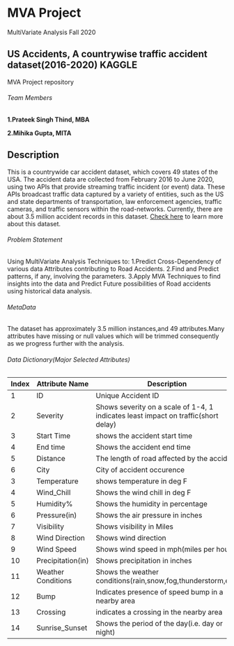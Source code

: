 # MVA Project
MultiVariate Analysis Fall 2020

## US Accidents, A countrywise traffic accident dataset(2016-2020) KAGGLE
MVA Project repository 

###### Team Members
**1.Prateek Singh Thind, MBA**



**2.Mihika Gupta, MITA**

## Description

This is a countrywide car accident dataset, which covers 49 states of the USA. The accident data are collected from February 2016 to June 2020, using two APIs that provide streaming traffic incident (or event) data. These APIs broadcast traffic data captured by a variety of entities, such as the US and state departments of transportation, law enforcement agencies, traffic cameras, and traffic sensors within the road-networks. Currently, there are about 3.5 million accident records in this dataset. [Check here](https://www.kaggle.com/sobhanmoosavi/us-accidents) to learn more about this dataset. 

###### Problem Statement
Using MultiVariate Analysis Techniques to:
    1.Predict Cross-Dependency of various data Attributes contributing to Road Accidents.
    2.Find and Predict patterns, if any, involving the parameters.
    3.Apply MVA Techniques to find insights into the data and Predict Future possibilities of Road accidents using historical data analysis. 

###### MetaData
The dataset has approximately 3.5 million instances,and 49 attributes.Many attributes have missing or null values which will be trimmed consequently as we progress further with the analysis.

###### Data Dictionary(Major Selected Attributes)

Index|Attribute Name|Description
-----|--------------|-----------
1|ID|Unique Accident ID
2|Severity|Shows severity on a scale of 1-4, 1 indicates least impact on traffic(short delay)
3|Start Time|shows the accident start time
4|End time|Shows the accident end time
5|Distance|The length of road affected by the accident
6|City|City of accident occurence
3|Temperature|shows temperature in deg F
4|Wind_Chill|Shows the wind chill in deg F
5|Humidity%|Shows the humidity in percentage 
6|Pressure(in)|Shows the air pressure in inches
7|Visibility|Shows visibility in Miles
8|Wind Direction|Shows wind direction
9|Wind Speed|Shows wind speed in mph(miles per hour)
10|Precipitation(in)|Shows precipitation in inches
11|Weather Conditions|Shows the weather conditions(rain,snow,fog,thunderstorm,etc)
12|Bump|Indicates presence of speed bump in a nearby area
13|Crossing|indicates a crossing in the nearby area
14|Sunrise_Sunset|Shows the period of the day(i.e. day or night)
